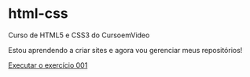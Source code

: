 # html-css
Curso de HTML5 e CSS3 do CursoemVideo

Estou aprendendo a criar sites e agora vou gerenciar meus repositórios!

<a href= "https://klebsonmateus.github.io/cursoemvideo-html-css/exercicios/ex001/index.html">Executar o exercício 001</a>